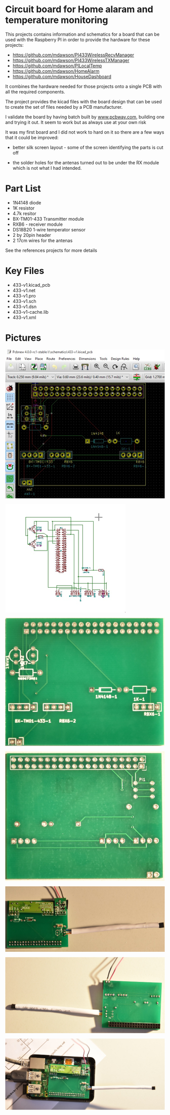 # Circuit board for Home alaram and temperature monitoring

This projects contains information and schematics for a board that
can be used with the Raspberry PI in order to provide the hardware for these
projects:

+ https://github.com/mdawson/PI433WirelessRecvManager
+ https://github.com/mdawson/PI433WirelessTXManager
+ https://github.com/mdawson/PILocalTemp
+ https://github.com/mdawson/HomeAlarm 
+ https://github.com/mdawson/HouseDashboard

It combines the hardware needed for those projects onto a single
PCB with all the required components.

The project provides the kicad files with the board design that can
be used to create the set of files needed by a PCB manufacturer.

I validate the board by having batch built by www.pcbway.com, building one
and trying it out.  It seem to work but as always use at your own risk

It was my first board and I did not work to hard on it so there are a
few ways that it could be improved:

+ better silk screen layout - some of the screen identifying the parts is cut off

+ the solder holes for the antenas turned out to be under the RX module which
  is not what I had intended.

# Part List 

+ 1N4148 diode
+ 1K resistor
+ 4.7k resitor
+ BX-TM01-433 Transmitter module
+ RXB6 - receiver module
+ DS18B20 1-wire temperator sensor
+ 2 by 20pin header
+ 2 17cm wires for the antenas

See the references projects for more details 

# Key Files

+ 433-v1.kicad_pcb
+ 433-v1.net
+ 433-v1.pro
+ 433-v1.sch
+ 433-v1.dsn
+ 433-v1-cache.lib
+ 433-v1.xml

# Pictures

![kicad board layout](pictures/layout.jpg?raw=true)


![kicad wiring diagram](pictures/wiring.jpg?raw=true)

![board side 1](pictures/side1.jpg?raw=true)

![board side 2](pictures/side2.jpg?raw=true)


![board populated side 1](pictures/pop-side1.jpg?raw=true)

![board populated side 2](pictures/pop-side2.jpg?raw=true)

![Mounted in Pi](pictures/mounted.jpg?raw=true)
